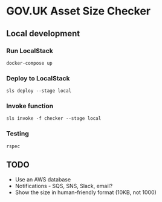# GOV.UK Asset Size Checker

## Local development

### Run LocalStack

```shell
docker-compose up
```

### Deploy to LocalStack

```shell
sls deploy --stage local
```

### Invoke function

```shell
sls invoke -f checker --stage local
```

### Testing

```shell
rspec
```

## TODO

- Use an AWS database
- Notifications - SQS, SNS, Slack, email?
- Show the size in human-friendly format (10KB, not 1000)
